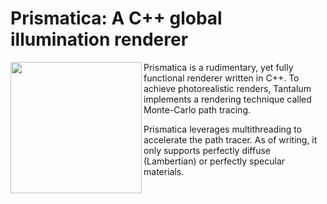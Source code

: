 # Prismatica: A C++ global illumination renderer

<img align="left" style="width:210px" src="https://github.com/uvraj/Prismatica/blob/main/resources/test.png?raw=true" width="288px">

Prismatica is a rudimentary, yet fully functional renderer written in C++. To achieve photorealistic renders,
Tantalum implements a rendering technique called Monte-Carlo path tracing. 

Prismatica leverages multithreading to accelerate the path tracer. As of writing, it only supports perfectly diffuse (Lambertian) or perfectly specular materials.